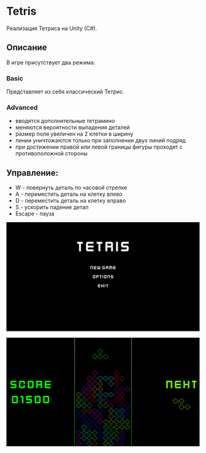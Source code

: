 # Tetris
Реализация Тетриса на Unity (C#).

## Описание
В игре присутствует два режима:

### Basic
Представляет из себя классический Тетрис.

### Advanced
- вводятся дополнительные тетрамино
- меняются вероятности выпадения деталей
- размер поля увеличен на 2 клетки в ширину
- линии уничтожаются только при заполнении двух линий подряд
- при достижении правой или левой границы фигуры проходят с противоположной стороны

## Управление:
* W - повернуть деталь по часовой стрелке
* A - переместить деталь на клетку влево
* D - переместить деталь на клетку вправо
* S - ускорить падение детал
* Escape - пауза

![Record](./Samples/record.gif)


![Screen](./Samples/screen.png)
